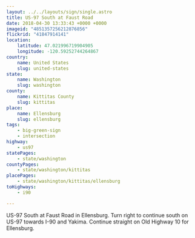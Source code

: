 ```yaml
---
layout: ../../layouts/sign/single.astro
title: US-97 South at Faust Road
date: 2018-04-30 13:33:43 +0000 +0000
imageid: "4851357256212876856"
flickrid: "41847914141"
location:
    latitude: 47.021996719904905
    longitude: -120.59252744264867
country:
    name: United States
    slug: united-states
state:
    name: Washington
    slug: washington
county:
    name: Kittitas County
    slug: kittitas
place:
    name: Ellensburg
    slug: ellensburg
tags:
    - big-green-sign
    - intersection
highway:
    - us97
statePages:
    - state/washington
countyPages:
    - state/washington/kittitas
placePages:
    - state/washington/kittitas/ellensburg
toHighways:
    - i90

---
```

US-97 South at Faust Road in Ellensburg.  Turn right to continue south on US-97 towards I-90 and Yakima.  Continue straight on Old Highway 10 for Ellensburg.